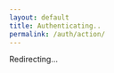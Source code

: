 ```yaml
---
layout: default
title: Authenticating..
permalink: /auth/action/
---
```


<div id="message">Redirecting...</div>

<script>
  const params = new URLSearchParams(window.location.search);
  const mode = params.get('mode');
  const oobCode = params.get('oobCode');

  if (!mode || !oobCode) {
    document.getElementById('message').innerText = 'Invalid request.';
  } else {
    switch (mode) {
      case 'resetPassword':
        window.location.href = `/reset-password.html?oobCode=${encodeURIComponent(oobCode)}`;
        break;
      case 'verifyEmail':
        window.location.href = `/verify-email?oobCode=${encodeURIComponent(oobCode)}`;
        break;
      default:
        document.getElementById('message').innerText = 'Unsupported action.';
    }
  }
</script>
